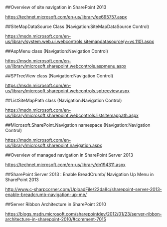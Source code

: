##Overview of site navigation in SharePoint 2013

https://technet.microsoft.com/en-us/library/ee695757.aspx

##SiteMapDataSource Class (Navigation:SiteMapDataSource Control)

https://msdn.microsoft.com/en-us/library/system.web.ui.webcontrols.sitemapdatasource(v=vs.110).aspx

##AspMenu class (Navigation:Navigation Control)

https://msdn.microsoft.com/en-us/library/microsoft.sharepoint.webcontrols.aspmenu.aspx

##SPTreeView class (Navigation:Navigation Control)

https://msdn.microsoft.com/en-us/library/microsoft.sharepoint.webcontrols.sptreeview.aspx

##ListSiteMapPath class (Navigation:Navigation Control)

https://msdn.microsoft.com/en-us/library/microsoft.sharepoint.webcontrols.listsitemappath.aspx

##Microsoft.SharePoint.Navigation namespace (Navigation:Navigation Control)

https://msdn.microsoft.com/en-us/library/microsoft.sharepoint.navigation.aspx

##Overview of managed navigation in SharePoint Server 2013

https://technet.microsoft.com/en-us/library/dn194311.aspx

##SharePoint Server 2013 : Enable BreadCrumb/ Navigation Up Menu in SharePoint 2013

http://www.c-sharpcorner.com/UploadFile/22da8c/sharepoint-server-2013-enable-breadcrumb-navigation-up-me/

##Server Ribbon Architecture in SharePoint 2010

https://blogs.msdn.microsoft.com/sharepointdev/2012/01/23/server-ribbon-architecture-in-sharepoint-2010/#comment-7015




